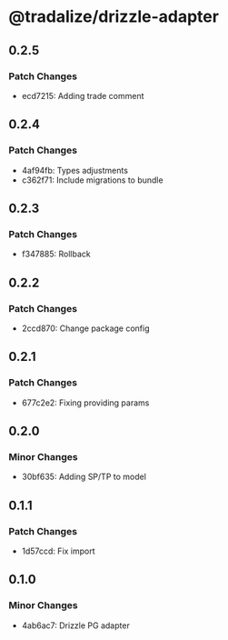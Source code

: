 # @tradalize/drizzle-adapter

## 0.2.5

### Patch Changes

- ecd7215: Adding trade comment

## 0.2.4

### Patch Changes

- 4af94fb: Types adjustments
- c362f71: Include migrations to bundle

## 0.2.3

### Patch Changes

- f347885: Rollback

## 0.2.2

### Patch Changes

- 2ccd870: Change package config

## 0.2.1

### Patch Changes

- 677c2e2: Fixing providing params

## 0.2.0

### Minor Changes

- 30bf635: Adding SP/TP to model

## 0.1.1

### Patch Changes

- 1d57ccd: Fix import

## 0.1.0

### Minor Changes

- 4ab6ac7: Drizzle PG adapter
